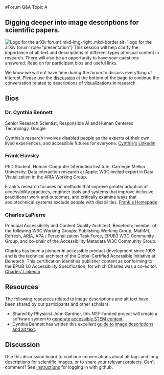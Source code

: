 #Forum Q&A Topic A
## Digging deeper into image descriptions for scientific papers.

![Logo for the arXiv forum](../../assets/arxiv-lockup-forum-bgcolor.png){.mkd-img-right .mkd-border alt='logo for the arXiv forum' role="presentation"}
This session will help clarify the importance of alt text and descriptions of different types of visual content in research.  There will also be an opportunity to have your questions answered. Read on for participant bios and useful links.

We know we will not have time during the forum to discuss everything of interest. Please use the [discussion](#discussion) at the bottom of the page to continue the conversation related to descriptions of visualizations in research.

## Bios
### Dr. Cynthia Bennett
Senior Research Scientist, Responsible AI and Human Centered Technology, Google.

Cynthia's research involves disabled people as the experts of their own lived experiences, and accessible futures for everyone. [Cynthia's Linkedin](https://www.linkedin.com/in/clb5590/)

### Frank Elavsky
PhD Student, Human-Computer Interaction Institute, Carnegie Mellon University; Data interaction research at Apple; W3C invited expert in Data Visualization in the ARIA Working Group.

Frank's research focuses on methods that improve greater adoption of accessibility practices, engineer tools and systems that improve inclusive practitioner work and outcomes, and critically examine ways that sociotechnical systems exclude people with disabilities. [Frank's Homepage](https://www.frank.computer/)

### Charles LaPierre
Principal Accessibility and Content Quality Architect, Benetech; member of the following W3C Working Groups: Publishing Working Group, MathML Refresh, ARIA, APA / Personalization Task Force, EPUB3 W3C Community Group, and co-chair of the Accessibility Metadata W3C Community Group.

Charles has been a pioneer in accessible product development since 1993 and is the technical architect of the Global Certified Accessible initiative at Benetech. This certification identifies publisher content as conforming to the EPUB 1.0 Accessibility Specification, for which Charles was a co-editor. [Charles' Linkedin](https://www.linkedin.com/in/charles-lapierre-8a16a13/)

## Resources
The following resources related to image descriptions and alt text have been shared by our participants and other scholars.

- Shared by Physicist John Gardner, this NSF-funded project will create a software system to [generate accessible STEM content](https://www.slu.edu/news/2022/december/nsf-convergence-accelerator-grant.php).
- Cynthia Bennett has written this excellent [guide to image descriptions and alt text](https://docs.google.com/document/d/1P62YxEDDfG4DAofnaPiO4Y665eK4rCCD_EwjtF87iBk/edit?usp=sharing).

## Discussion
Use this discussion board to continue conversations about alt tags and long descriptions for scientific images, or to share your relevant projects. Can't comment? See [instructions](getting-started.md) for logging in with github.
